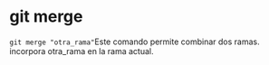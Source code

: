 # git merge

`git merge "otra_rama"`Este comando permite combinar dos ramas. incorpora otra_rama en la rama actual.

